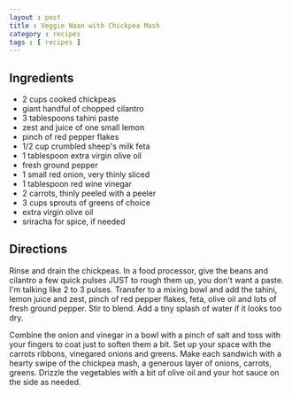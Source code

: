 ```yaml
---
layout : post
title : Veggie Naan with Chickpea Mash
category : recipes
tags : [ recipes ]
---
```


## Ingredients
* 2 cups cooked chickpeas
* giant handful of chopped cilantro
* 3 tablespoons tahini paste
* zest and juice of one small lemon
* pinch of red pepper flakes
* 1/2 cup crumbled sheep's milk feta
* 1 tablespoon extra virgin olive oil
* fresh ground pepper
* 1 small red onion, very thinly sliced
* 1 tablespoon red wine vinegar
* 2 carrots, thinly peeled with a peeler
* 3 cups sprouts of greens of choice
* extra virgin olive oil
* sriracha for spice, if needed

## Directions
Rinse and drain the chickpeas. In a food processor, give the beans and cilantro a few quick pulses JUST to rough them up, you don't want a paste. I'm talking like 2 to 3 pulses. Transfer to a mixing bowl and add the tahini, lemon juice and zest, pinch of red pepper flakes, feta, olive oil and lots of fresh ground pepper. Stir to blend. Add a tiny splash of water if it looks too dry.

Combine the onion and vinegar in a bowl with a pinch of salt and toss with your fingers to coat just to soften them a bit. Set up your space with the carrots ribbons, vinegared onions and greens. Make each sandwich with a hearty swipe of the chickpea mash, a generous layer of onions, carrots, greens. Drizzle the vegetables with a bit of olive oil and your hot sauce on the side as needed.
